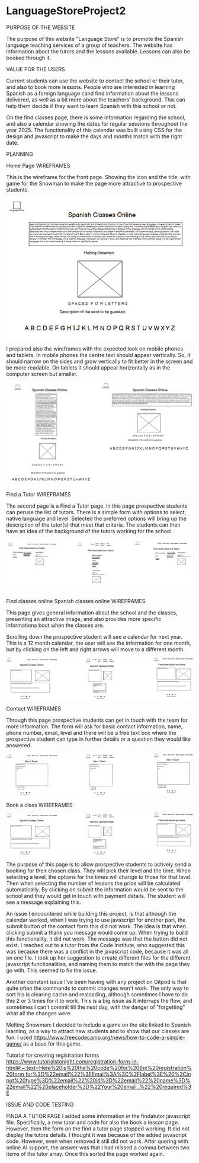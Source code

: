 # LanguageStoreProject2

PURPOSE OF THE WEBSITE

The purpose of this website "Language Store" is to promote the Spanish language teaching services of a group of teachers. The website has information about the tutors and the lessons available. Lessons can also be booked through it. 

VALUE FOR THE USERS

Current students can use the website to contact the school or their tutor, and also to book more lessons. People who are interested in learning Spanish as a foreign language cand find information about the lessons delivered, as well as a bit more about the teachers' background. This can help them decide if they want to learn Spanish with this school or not.

On the find classes page, there is some information regarding the school, and also a calendar showing the dates for regular sessions throughout the year 2025. The functionality of this calendar was built using CSS for the design and javascript to make the days and months match with the right date. 

PLANNING 

Home Page WIREFRAMES

This is the wireframe for the front page. Showing the icon and the title, with game for the Snowman to make the page more attractive to prospective students.

![ Wireframes Home Page](/images/wireframehomepage.png)

I prepared also the wireframes with the expected look on mobile phones and tablets. In mobile phones the centre text should appear vertically. So, it should narrow on the sides and grow vertically to fit better in the screen and be more readable. On tablets it should appear horizontally as in the computer screen but smaller. 

![ Wireframes Home Page Phones and Tablets](/images/wireframehomepagephonetablet.png)

Find a Tutor WIREFRAMES

The second page is a Find a Tutor page. In this page prospective students can peruse the list of tutors. There is a simple form with options to select, native language and level. Selected the preferred options will bring up the description of the tutor(s) that meet that criteria. The students can then have an idea of the background of the tutors working for the school.

![ Wireframes Find a Tutor](/images/wireframefindatutor.png)

Find classes online Spanish classes online WIREFRAMES

This page gives general information about the school and the classes, presenting an attractive image, and also provides more specific informationa bout when the classes are.

Scrolling down the prospective student will see a calendar for next year. This is a 12 month calendar, the user will see the information for one month, but by clicking on the left and right arrows will move to a different month.

![ Wireframes Find a Tutor](/images/wireframespanishclassesonline.png)

Contact WIREFRAMES

Through this page prospective students can get in touch with the team for more information. The form will ask for basic contact information, name, phone number, email, level and there will be a free text box where the prospective student can type in further details or a question they would like answered. 

![ Wireframes Find a Tutor](/images/wireframesgetintouch.png)

Book a class WIREFRAMES

![ Wireframes Find a Tutor](/images/wireframespanishclassesonline.png)

The purpose of this page is to allow prospective students to actively send a booking for their chosen class. They will pick their level and the time. When selecting a level, the options for the times will change to those for that level. Then when selecting the number of lessons the price will be calculated automatically. 
By clicking on submit the information would be sent to the school and they would get in touch with payment details. The student will see a message explaining this.


An issue I encountered while building this project, is that although the calendar worked, when I was trying to use javascript for another part, the submit button of the contact form this did not work. The idea is that when clicking submit a thank you message would come up. When trying to build this functionality, it did not work. The message was that the button did not exist. I reached out to a tutor from the Code Institute, who suggested this was because there was a conflict in the javascript code, because it was all on one file. I took up her suggestion to create different files for the different javascript functionalities, and naming them to match the with the page they go with. This seemed to fix the issue. 

Another constant issue I've been having with any project on Gitpod is that quite often the commands to commit changes won't work. The only way to sort his is clearing cache and realoading, although sometimes I have to do this 2 or 3 times for it to work. This is a big issue as it interrups the flow, and sometimes I can't commit till the next day, with the danger of "forgetting" what all the changes were.

Melting Snowman: I decided to include a game on the site linked to Spanish learning, as a way to attract new students and to show that our classes are fun. I used https://www.freecodecamp.org/news/how-to-code-a-simple-game/ as a base for this game.

Tutorial for creating registration forms https://www.tutorialstonight.com/registration-form-in-html#:~:text=Here%20is%20the%20code%20for%20the%20registration%20form,for%3D%22email%22%3EEmail%3A%3C%2Flabel%3E%20%3Cinput%20type%3D%22email%22%20id%3D%22email%22%20name%3D%22email%22%20placeholder%3D%22Your%20email..%22%20required%3E


ISSUE AND CODE TESTING

FINDA A TUTOR PAGE
I added some information in the findatutor javascript file. Specifically, a new tutor and code for also the book a lesson page. However, then the form on the find a tutor page stopped working. It did not display the tutors details. I thought it was because of the added javascript code. However, even when removed it still did not work. After quering with online AI support, the answer was that I had missed a comma between two items of the tutor array. Once this sorted the page worked again.